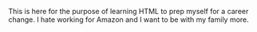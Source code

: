 This is here for the purpose of learning HTML to prep myself for a career change. I hate working for Amazon and I want to be with my family more.